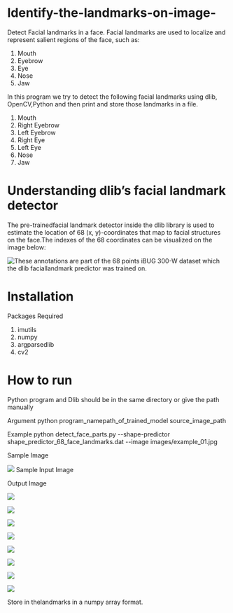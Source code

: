 # Identify-the-landmarks-on-image-

 Detect Facial landmarks in a face.
Facial landmarks are used to localize and represent salient regions of the face, such as:
1. Mouth
2. Eyebrow
3. Eye
4. Nose
5. Jaw

In this program we try to detect the following facial landmarks using dlib, OpenCV,Python and then print and store those landmarks in a file.
1. Mouth
2. Right Eyebrow
3. Left Eyebrow
4. Right Eye
5. Left Eye
6. Nose
7. Jaw

# Understanding dlib’s facial landmark detector
The pre-trainedfacial landmark detector inside the dlib library is used to estimate the location of 68 (x, y)-coordinates that map to facial structures on the face.The indexes of the 68 coordinates can be visualized on the image below:

![These annotations are part of the 68 points iBUG 300-W dataset which the dlib faciallandmark predictor was trained on.](https://www.pyimagesearch.com/wp-content/uploads/2017/04/facial_landmarks_68markup.jpg)




# Installation
Packages Required
1. imutils
2. numpy
3. argparsedlib
4. cv2

# How to run
Python program and Dlib should be in the same directory or give the path manually

Argument
python program_namepath_of_trained_model source_image_path

Example
python detect_face_parts.py --shape-predictor shape_predictor_68_face_landmarks.dat --image images/example_01.jpg

Sample Image

![](images/picture.jpg)
Sample Input Image

Output Image

![](Screenshots/left_eye.png)

![](Screenshots/right_eye.png)

![](Screenshots/left_eyebrow.png)

![](Screenshots/right_eyebrow.png)

![](Screenshots/nose.png)

![](Screenshots/mouth.png)

![](Screenshots/inner_mouth.png)

![](Screenshots/curve.png)

Store in thelandmarks in a numpy array format.
